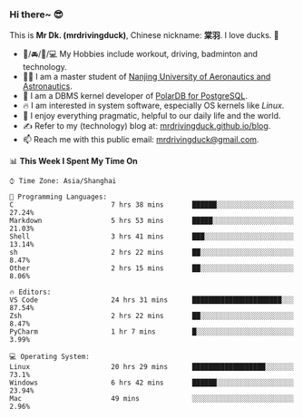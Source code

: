 ### Hi there~ 😎

This is **Mr Dk. (mrdrivingduck)**, Chinese nickname: **棠羽**. I love ducks. 🦆

- 💪/🚘/🏸/💻 My Hobbies include workout, driving, badminton and technology.
- 👨‍🎓 I am a master student of [Nanjing University of Aeronautics and Astronautics](https://en.wikipedia.org/wiki/Nanjing_University_of_Aeronautics_and_Astronautics).
- 🍊 I am a DBMS kernel developer of [PolarDB for PostgreSQL](https://github.com/ApsaraDB/PolarDB-for-PostgreSQL).
- 🔥 I am interested in system software, especially OS kernels like *Linux*.
- 🔧 I enjoy everything pragmatic, helpful to our daily life and the world.
- ✍ Refer to my (technology) blog at: [mrdrivingduck.github.io/blog](https://www.mrdrivingduck.cn/blog/#/).
- 📫 Reach me with this public email: [mrdrivingduck@gmail.com](mailto:mrdrivingduck@gmail.com).

<!--START_SECTION:waka-->
📊 **This Week I Spent My Time On** 

```text
⌚︎ Time Zone: Asia/Shanghai

💬 Programming Languages: 
C                        7 hrs 38 mins       ██████░░░░░░░░░░░░░░░░░░░   27.24% 
Markdown                 5 hrs 53 mins       █████░░░░░░░░░░░░░░░░░░░░   21.03% 
Shell                    3 hrs 41 mins       ███░░░░░░░░░░░░░░░░░░░░░░   13.14% 
sh                       2 hrs 22 mins       ██░░░░░░░░░░░░░░░░░░░░░░░   8.47% 
Other                    2 hrs 15 mins       ██░░░░░░░░░░░░░░░░░░░░░░░   8.06%

🔥 Editors: 
VS Code                  24 hrs 31 mins      ██████████████████████░░░   87.54% 
Zsh                      2 hrs 22 mins       ██░░░░░░░░░░░░░░░░░░░░░░░   8.47% 
PyCharm                  1 hr 7 mins         █░░░░░░░░░░░░░░░░░░░░░░░░   3.99%

💻 Operating System: 
Linux                    20 hrs 29 mins      ██████████████████░░░░░░░   73.1% 
Windows                  6 hrs 42 mins       ██████░░░░░░░░░░░░░░░░░░░   23.94% 
Mac                      49 mins             ░░░░░░░░░░░░░░░░░░░░░░░░░   2.96%

```


<!--END_SECTION:waka-->

<!-- ![Mr Dk.'s GitHub Stats](https://github-readme-stats.vercel.app/api?username=mrdrivingduck&count_private&show_icons=true&theme=buefy) -->

<!-- ![Most Used Languages](https://github-readme-stats.vercel.app/api/top-langs/?username=mrdrivingduck&exclude_repo=mips32-CPU,snort-tcp-socket&theme=buefy&layout=compact&langs_count=10) -->


<!--
**mrdrivingduck/mrdrivingduck** is a ✨ _special_ ✨ repository because its `README.md` (this file) appears on your GitHub profile.

Here are some ideas to get you started:

- 🔭 I’m currently working on ...
- 🌱 I’m currently learning ...
- 👯 I’m looking to collaborate on ...
- 🤔 I’m looking for help with ...
- 💬 Ask me about ...
- 📫 How to reach me: ...
- 😄 Pronouns: ...
- ⚡ Fun fact: ...
-->
